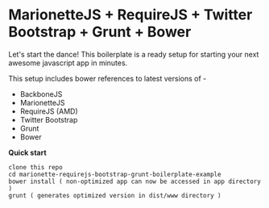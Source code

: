 MarionetteJS + RequireJS + Twitter Bootstrap + Grunt + Bower
=============================================================
Let's start the dance! This boilerplate is a ready setup for starting your next awesome javascript app in minutes.

This setup includes bower references to latest versions of -

* BackboneJS
* MarionetteJS 
* RequireJS (AMD)
* Twitter Bootstrap
* Grunt
* Bower

**Quick start**

	clone this repo
	cd marionette-requirejs-bootstrap-grunt-boilerplate-example
	bower install ( non-optimized app can now be accessed in app directory )
	grunt ( generates optimized version in dist/www directory )
